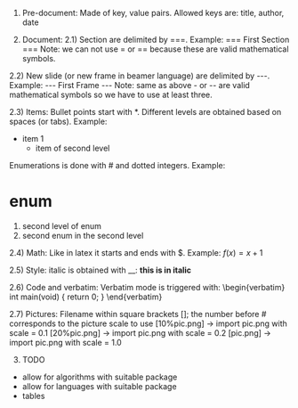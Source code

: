 1) Pre-document:
Made of key, value pairs. Allowed keys are: title, author, date

2) Document:
2.1) Section are delimited by ===. Example:
=== First Section ===
Note: we can not use = or == because these are valid mathematical symbols.

2.2) New slide (or new frame in beamer language) are delimited by ---. Example:
--- First Frame ---
Note: same as above - or -- are valid mathematical symbols so we have to use at least three. 

2.3) Items:
Bullet points start with *. Different levels are obtained based on spaces (or tabs). Example:
* item 1
  * item of second level

Enumerations is done with # and dotted integers. Example:
# enum 
  1. second level of enum
  2. second enum in the second level

2.4) Math: 
Like in latex it starts and ends with $. 
Example: $f(x) = x + 1$

2.5) Style:
italic is obtained with __: __this is in italic__

2.6) Code and verbatim:
Verbatim mode is triggered with:
\begin{verbatim}
int main(void) {
  return 0;
}
\end{verbatim}

2.7) Pictures:
Filename within square brackets []; the number before # corresponds to the picture scale to use
[10%pic.png] -> import pic.png with scale = 0.1
[20%pic.png] -> import pic.png with scale = 0.2
[pic.png] -> import pic.png with scale = 1.0


3) TODO
- allow for algorithms with suitable package
- allow for languages with suitable package
- tables
